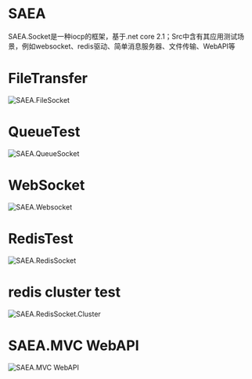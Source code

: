 # SAEA
SAEA.Socket是一种iocp的框架，基于.net core 2.1；Src中含有其应用测试场景，例如websocket、redis驱动、简单消息服务器、文件传输、WebAPI等

# FileTransfer
<img src="https://github.com/yswenli/SAEA/blob/master/FileSocketTest.png?raw=true" alt="SAEA.FileSocket"/>

# QueueTest
<img src="https://github.com/yswenli/SAEA/blob/master/QueueSocketTest.png?raw=true" alt="SAEA.QueueSocket" />

# WebSocket
<img src="https://github.com/yswenli/SAEA/blob/master/WebsocketTest.png?raw=true" alt="SAEA.Websocket"/>

# RedisTest
<img src="https://github.com/yswenli/SAEA/blob/master/SAEA.RedisTest.png?raw=true" alt="SAEA.RedisSocket"/>

# redis cluster test

<img src="https://github.com/yswenli/SAEA/blob/master/redis%20cluster%20test.png?raw=true" alt="SAEA.RedisSocket.Cluster">

# SAEA.MVC WebAPI

<img src="https://raw.githubusercontent.com/yswenli/SAEA/master/SAEA.MVC.png" alt="SAEA.MVC WebAPI ">

